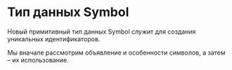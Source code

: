 # Тип данных Symbol

Новый примитивный тип данных Symbol служит для создания уникальных идентификаторов.

Мы вначале рассмотрим объявление и особенности символов, а затем – их использование.